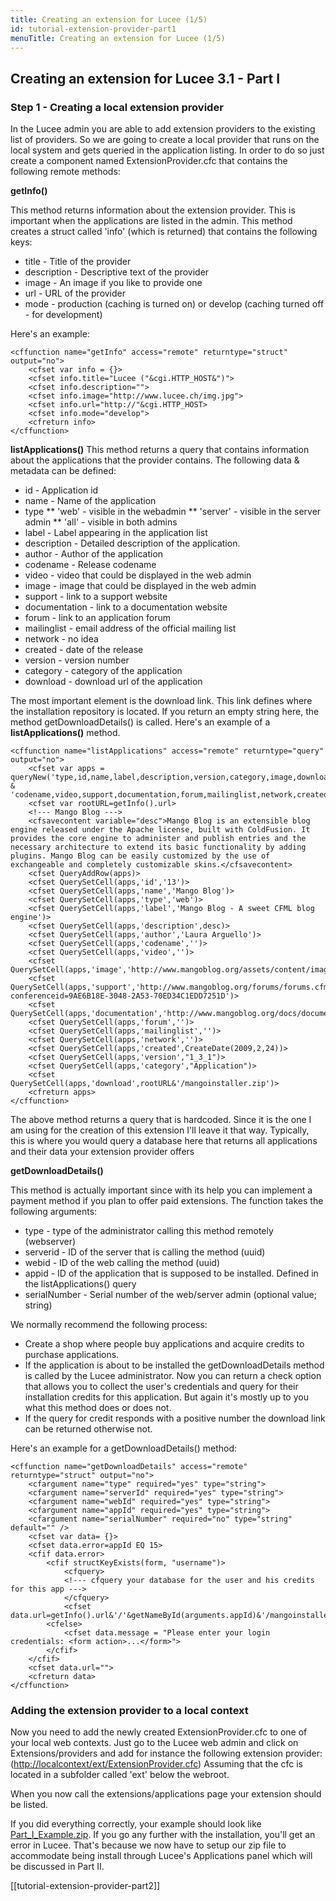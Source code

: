 ```yaml
---
title: Creating an extension for Lucee (1/5)
id: tutorial-extension-provider-part1
menuTitle: Creating an extension for Lucee (1/5)
---
```


## Creating an extension for Lucee 3.1 - Part I ##

### Step 1 - Creating a local extension provider ###

In the Lucee admin you are able to add extension providers to the existing list of providers. So we are going to create a local provider that runs on the local system and gets queried in the application listing. In order to do so just create a component named ExtensionProvider.cfc that contains the following remote methods:

**getInfo()**

This method returns information about the extension provider. This is important when the applications are listed in the admin. This method creates a struct called 'info' (which is returned) that contains the following keys:

* title - Title of the provider
* description - Descriptive text of the provider
* image - An image if you like to provide one
* url - URL of the provider
* mode - production (caching is turned on) or develop (caching turned off - for development)

Here's an example:

```lucee
<cffunction name="getInfo" access="remote" returntype="struct" output="no">
	<cfset var info = {}>
	<cfset info.title="Lucee ("&cgi.HTTP_HOST&")">
	<cfset info.description="">
	<cfset info.image="http://www.lucee.ch/img.jpg">
	<cfset info.url="http://"&cgi.HTTP_HOST>
	<cfset info.mode="develop">
	<cfreturn info>
</cffunction>
```

**listApplications()** This method returns a query that contains information about the applications that the provider contains. The following data & metadata can be defined:

* id - Application id
* name - Name of the application
* type ** 'web' - visible in the webadmin ** 'server' - visible in the server admin ** 'all' - visible in both admins
* label - Label appearing in the application list
* description - Detailed description of the application.
* author - Author of the application
* codename - Release codename
* video - video that could be displayed in the web admin
* image - image that could be displayed in the web admin
* support - link to a support website
* documentation - link to a documentation website
* forum - link to an application forum
* mailinglist - email address of the official mailing list
* network - no idea
* created - date of the release
* version - version number
* category - category of the application
* download - download url of the application

The most important element is the download link. This link defines where the installation repository is located. If you return an empty string here, the method getDownloadDetails() is called. Here's an example of a **listApplications()** method.

```lucee
<cffunction name="listApplications" access="remote" returntype="query" output="no">
	<cfset var apps = queryNew('type,id,name,label,description,version,category,image,download,author,' &
'codename,video,support,documentation,forum,mailinglist,network,created')>
	<cfset var rootURL=getInfo().url>
	<!--- Mango Blog --->
	<cfsavecontent variable="desc">Mango Blog is an extensible blog engine released under the Apache license, built with ColdFusion. It provides the core engine to administer and publish entries and the necessary architecture to extend its basic functionality by adding plugins. Mango Blog can be easily customized by the use of exchangeable and completely customizable skins.</cfsavecontent>
	<cfset QueryAddRow(apps)>
	<cfset QuerySetCell(apps,'id','13')>
	<cfset QuerySetCell(apps,'name','Mango Blog')>
	<cfset QuerySetCell(apps,'type','web')>
	<cfset QuerySetCell(apps,'label','Mango Blog - A sweet CFML blog engine')>
	<cfset QuerySetCell(apps,'description',desc)>
	<cfset QuerySetCell(apps,'author','Laura Arguello')>
	<cfset QuerySetCell(apps,'codename','')>
	<cfset QuerySetCell(apps,'video','')>
	<cfset QuerySetCell(apps,'image','http://www.mangoblog.org/assets/content/images/badges/mangoblog_logo_lucee.png')>
	<cfset QuerySetCell(apps,'support','http://www.mangoblog.org/forums/forums.cfm?conferenceid=9AE6B18E-3048-2A53-70ED34C1EDD7251D')>
	<cfset QuerySetCell(apps,'documentation','http://www.mangoblog.org/docs/documentation')>
	<cfset QuerySetCell(apps,'forum','')>
	<cfset QuerySetCell(apps,'mailinglist','')>
	<cfset QuerySetCell(apps,'network','')>
	<cfset QuerySetCell(apps,'created',CreateDate(2009,2,24))>
	<cfset QuerySetCell(apps,'version',"1_3_1")>
	<cfset QuerySetCell(apps,'category',"Application")>
	<cfset QuerySetCell(apps,'download',rootURL&'/mangoinstaller.zip')>
	<cfreturn apps>
</cffunction>
```

The above method returns a query that is hardcoded. Since it is the one I am using for the creation of this extension I'll leave it that way. Typically, this is where you would query a database here that returns all applications and their data your extension provider offers

**getDownloadDetails()**

This method is actually important since with its help you can implement a payment method if you plan to offer paid extensions. The function takes the following arguments:

* type - type of the administrator calling this method remotely (webserver)
* serverid - ID of the server that is calling the method (uuid)
* webid - ID of the web calling the method (uuid)
* appid - ID of the application that is supposed to be installed. Defined in the listApplications() query
* serialNumber - Serial number of the web/server admin (optional value; string)

We normally recommend the following process:

* Create a shop where people buy applications and acquire credits to purchase applications.
* If the application is about to be installed the getDownloadDetails method is called by the Lucee administrator. Now you can return a check option that allows you to collect the user's credentials and query for their installation credits for this application. But again it's mostly up to you what this method does or does not.
* If the query for credit responds with a positive number the download link can be returned otherwise not.

Here's an example for a getDownloadDetails() method:

```lucee
<cffunction name="getDownloadDetails" access="remote" returntype="struct" output="no">
	<cfargument name="type" required="yes" type="string">
	<cfargument name="serverId" required="yes" type="string">
	<cfargument name="webId" required="yes" type="string">
	<cfargument name="appId" required="yes" type="string">
	<cfargument name="serialNumber" required="no" type="string" default="" />
	<cfset var data= {}>
	<cfset data.error=appId EQ 15>
	<cfif data.error>
		<cfif structKeyExists(form, "username")>
			<cfquery>
			<!--- cfquery your database for the user and his credits for this app --->
			</cfquery>
			<cfset data.url=getInfo().url&'/'&getNameById(arguments.appId)&'/mangoinstaller.zip'>
		<cfelse>
			<cfset data.message = "Please enter your login credentials: <form action>...</form>">
		</cfif>
	</cfif>
	<cfset data.url="">
	<cfreturn data>
</cffunction>
```

### Adding the extension provider to a local context ###

Now you need to add the newly created ExtensionProvider.cfc to one of your local web contexts. Just go to the Lucee web admin and click on Extensions/providers and add for instance the following extension provider: ([http://localcontext/ext/ExtensionProvider.cfc](http://localcontext/ext/ExtensionProvider.cfc)) Assuming that the cfc is located in a subfolder called 'ext' below the webroot.

When you now call the extensions/applications page your extension should be listed.

If you did everything correctly, your example should look like [Part_I_Example.zip](http://assets.luceewiki.s3.amazonaws.com/tutorials/Part_I_Example.zip). If you go any further with the installation, you'll get an error in Lucee. That's because we now have to setup our zip file to accommodate being install through Lucee's Applications panel which will be discussed in Part II.

[[tutorial-extension-provider-part2]]

